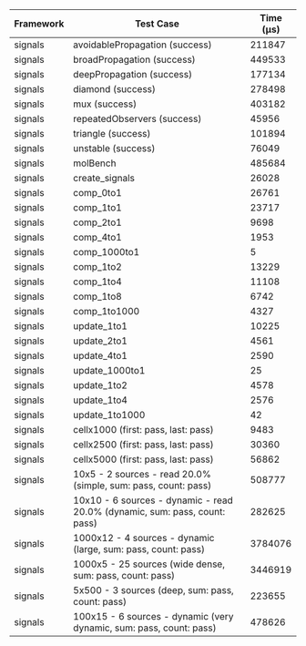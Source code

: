 | Framework | Test Case | Time (μs) |
| --- | --- | --- |
| signals | avoidablePropagation (success) | 211847 |
| signals | broadPropagation (success) | 449533 |
| signals | deepPropagation (success) | 177134 |
| signals | diamond (success) | 278498 |
| signals | mux (success) | 403182 |
| signals | repeatedObservers (success) | 45956 |
| signals | triangle (success) | 101894 |
| signals | unstable (success) | 76049 |
| signals | molBench | 485684 |
| signals | create_signals | 26028 |
| signals | comp_0to1 | 26761 |
| signals | comp_1to1 | 23717 |
| signals | comp_2to1 | 9698 |
| signals | comp_4to1 | 1953 |
| signals | comp_1000to1 | 5 |
| signals | comp_1to2 | 13229 |
| signals | comp_1to4 | 11108 |
| signals | comp_1to8 | 6742 |
| signals | comp_1to1000 | 4327 |
| signals | update_1to1 | 10225 |
| signals | update_2to1 | 4561 |
| signals | update_4to1 | 2590 |
| signals | update_1000to1 | 25 |
| signals | update_1to2 | 4578 |
| signals | update_1to4 | 2576 |
| signals | update_1to1000 | 42 |
| signals | cellx1000 (first: pass, last: pass) | 9483 |
| signals | cellx2500 (first: pass, last: pass) | 30360 |
| signals | cellx5000 (first: pass, last: pass) | 56862 |
| signals | 10x5 - 2 sources - read 20.0% (simple, sum: pass, count: pass) | 508777 |
| signals | 10x10 - 6 sources - dynamic - read 20.0% (dynamic, sum: pass, count: pass) | 282625 |
| signals | 1000x12 - 4 sources - dynamic (large, sum: pass, count: pass) | 3784076 |
| signals | 1000x5 - 25 sources (wide dense, sum: pass, count: pass) | 3446919 |
| signals | 5x500 - 3 sources (deep, sum: pass, count: pass) | 223655 |
| signals | 100x15 - 6 sources - dynamic (very dynamic, sum: pass, count: pass) | 478626 |
